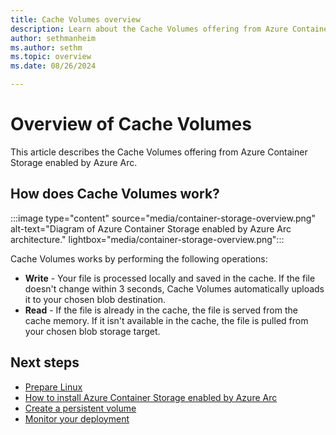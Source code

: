 ```yaml
---
title: Cache Volumes overview
description: Learn about the Cache Volumes offering from Azure Container Storage enabled by Azure Arc.
author: sethmanheim
ms.author: sethm
ms.topic: overview
ms.date: 08/26/2024

---
```


# Overview of Cache Volumes

This article describes the Cache Volumes offering from Azure Container Storage enabled by Azure Arc.

## How does Cache Volumes work?

:::image type="content" source="media/container-storage-overview.png" alt-text="Diagram of Azure Container Storage enabled by Azure Arc architecture." lightbox="media/container-storage-overview.png":::

Cache Volumes works by performing the following operations:

- **Write** - Your file is processed locally and saved in the cache. If the file doesn't change within 3 seconds, Cache Volumes automatically uploads it to your chosen blob destination.
- **Read** - If the file is already in the cache, the file is served from the cache memory. If it isn't available in the cache, the file is pulled from your chosen blob storage target.

## Next steps

- [Prepare Linux](prepare-linux.md)
- [How to install Azure Container Storage enabled by Azure Arc](install-edge-volumes.md)
- [Create a persistent volume](create-persistent-volume.md)
- [Monitor your deployment](azure-monitor-kubernetes.md)

